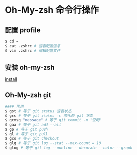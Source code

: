 # Oh-My-zsh 命令行操作
## 配置 profile
```sh
$ cd ~
$ cat .zshrc # 查看配置信息
$ vim .zshrc # 编辑配置文件
```
## 安装 oh-my-zsh
[install](./term2.md)
## Oh-My-zsh git
```sh
#### 常用
$ gst # 等于 git status 查看状态
$ gss # 等于 git status -s 简化的 git 状态
$ gcmsg "message" # 等于 git commit -m "说明"
$ gaa # 等于 git add --all
$ gp # 等于 git push
$ gl # 等于 git pull
$ gco # 等于 git checkout
$ glg # 等于 git log --stat --max-count = 10
$ glog # 等于 git log --oneline --decorate --color --graph


```
